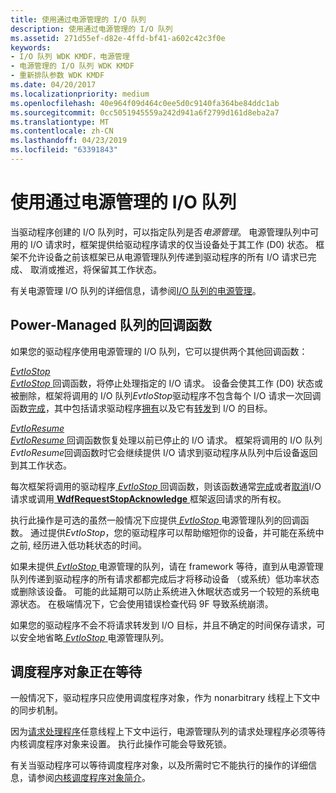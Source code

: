 ```yaml
---
title: 使用通过电源管理的 I/O 队列
description: 使用通过电源管理的 I/O 队列
ms.assetid: 271d55ef-d82e-4ffd-bf41-a602c42c3f0e
keywords:
- I/O 队列 WDK KMDF，电源管理
- 电源管理的 I/O 队列 WDK KMDF
- 重新排队参数 WDK KMDF
ms.date: 04/20/2017
ms.localizationpriority: medium
ms.openlocfilehash: 40e964f09d464c0ee5d0c9140fa364be84ddc1ab
ms.sourcegitcommit: 0cc5051945559a242d941a6f2799d161d8eba2a7
ms.translationtype: MT
ms.contentlocale: zh-CN
ms.lasthandoff: 04/23/2019
ms.locfileid: "63391843"
---
```

# <a name="using-power-managed-io-queues"></a>使用通过电源管理的 I/O 队列


当驱动程序创建的 I/O 队列时，可以指定队列是否*电源管理*。 电源管理队列中可用的 I/O 请求时，框架提供给驱动程序请求的仅当设备处于其工作 (D0) 状态。 框架不允许设备之前该框架已从电源管理队列传递到驱动程序的所有 I/O 请求已完成、 取消或推迟，将保留其工作状态。

有关电源管理 I/O 队列的详细信息，请参阅[I/O 队列的电源管理](power-management-for-i-o-queues.md)。

## <a name="callback-functions-for-power-managed-queues"></a>Power-Managed 队列的回调函数


如果您的驱动程序使用电源管理的 I/O 队列，它可以提供两个其他回调函数：

<a href="" id="---------evtiostop"></a>[*EvtIoStop*](https://msdn.microsoft.com/library/windows/hardware/ff541788)  
[ *EvtIoStop* ](https://msdn.microsoft.com/library/windows/hardware/ff541788)回调函数，将停止处理指定的 I/O 请求。 设备会使其工作 (D0) 状态或被删除，框架将调用的 I/O 队列*EvtIoStop*驱动程序不包含每个 I/O 请求一次回调函数[完成](completing-i-o-requests.md)，其中包括请求驱动程序[拥有](request-ownership.md)以及它有[转发](forwarding-i-o-requests.md)到 I/O 的目标。

<a href="" id="---------evtioresume"></a>[*EvtIoResume*](https://msdn.microsoft.com/library/windows/hardware/ff541779)  
[ *EvtIoResume* ](https://msdn.microsoft.com/library/windows/hardware/ff541779)回调函数恢复处理以前已停止的 I/O 请求。 框架将调用的 I/O 队列*EvtIoResume*回调函数时它会继续提供 I/O 请求到驱动程序从队列中后设备返回到其工作状态。

每次框架将调用的驱动程序[ *EvtIoStop* ](https://msdn.microsoft.com/library/windows/hardware/ff541788)回调函数，则该函数通常[完成](completing-i-o-requests.md)或者[取消](canceling-i-o-requests.md)I/O请求或调用[ **WdfRequestStopAcknowledge** ](https://msdn.microsoft.com/library/windows/hardware/ff550033)框架返回请求的所有权。

执行此操作是可选的虽然一般情况下应提供[ *EvtIoStop* ](https://msdn.microsoft.com/library/windows/hardware/ff541788)电源管理队列的回调函数。 通过提供*EvtIoStop*，您的驱动程序可以帮助缩短你的设备，并可能在系统中之前, 经历进入低功耗状态的时间。

如果未提供[ *EvtIoStop* ](https://msdn.microsoft.com/library/windows/hardware/ff541788)电源管理的队列，请在 framework 等待，直到从电源管理队列传递到驱动程序的所有请求都都完成后才将移动设备 （或系统）低功率状态或删除该设备。 可能的此延期可以防止系统进入休眠状态或另一个较短的系统电源状态。 在极端情况下，它会使用错误检查代码 9F 导致系统崩溃。

如果您的驱动程序不会不将请求转发到 I/O 目标，并且不确定的时间保存请求，可以安全地省略[ *EvtIoStop* ](https://msdn.microsoft.com/library/windows/hardware/ff541788)电源管理队列。

## <a name="waiting-for-dispatcher-objects"></a>调度程序对象正在等待


一般情况下，驱动程序只应使用调度程序对象，作为 nonarbitrary 线程上下文中的同步机制。

因为[请求处理程序](request-handlers.md)任意线程上下文中运行，电源管理队列的请求处理程序必须等待内核调度程序对象来设置。 执行此操作可能会导致死锁。

有关当驱动程序可以等待调度程序对象，以及所需时它不能执行的操作的详细信息，请参阅[内核调度程序对象简介](https://msdn.microsoft.com/library/windows/hardware/ff548068)。

 

 





